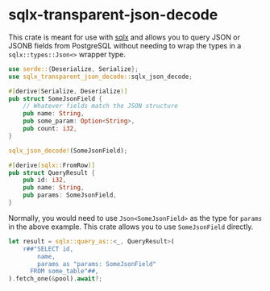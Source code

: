 # sqlx-transparent-json-decode

This crate is meant for use with [sqlx](https://github.com/launchbadge/sqlx) and allows you to query JSON or JSONB fields from PostgreSQL without needing to wrap the types in a `sqlx::types::Json<>` wrapper type.

```rust
use serde::{Deserialize, Serialize};
use sqlx_transparent_json_decode::sqlx_json_decode;

#[derive(Serialize, Deserialize)]
pub struct SomeJsonField {
    // Whatever fields match the JSON structure
    pub name: String,
    pub some_param: Option<String>,
    pub count: i32,
}

sqlx_json_decode!(SomeJsonField);

#[derive(sqlx::FromRow)]
pub struct QueryResult {
    pub id: i32,
    pub name: String,
    pub params: SomeJsonField,
}
```

Normally, you would need to use `Json<SomeJsonField>` as the type for `params` in the above example. This crate allows you to use `SomeJsonField` directly.

```rust
let result = sqlx::query_as::<_, QueryResult>(
    r##"SELECT id,
        name,
        params as "params: SomeJsonField"
      FROM some_table"##,
).fetch_one(&pool).await?;
```
